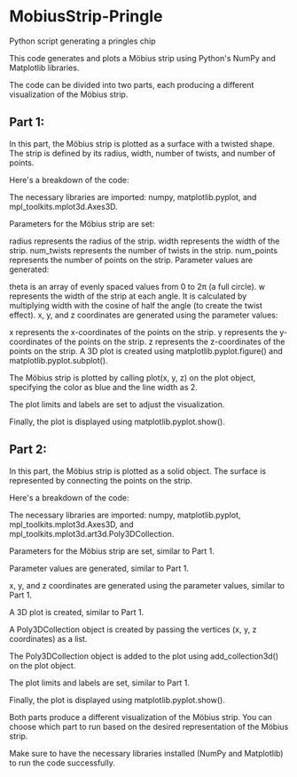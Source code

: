 # MobiusStrip-Pringle
Python script generating a pringles chip

This code generates and plots a Möbius strip using Python's NumPy and Matplotlib libraries.

The code can be divided into two parts, each producing a different visualization of the Möbius strip.

## Part 1:
In this part, the Möbius strip is plotted as a surface with a twisted shape. The strip is defined by its radius, width, number of twists, and number of points.

Here's a breakdown of the code:

The necessary libraries are imported: numpy, matplotlib.pyplot, and mpl_toolkits.mplot3d.Axes3D.

Parameters for the Möbius strip are set:

radius represents the radius of the strip.
width represents the width of the strip.
num_twists represents the number of twists in the strip.
num_points represents the number of points on the strip.
Parameter values are generated:

theta is an array of evenly spaced values from 0 to 2π (a full circle).
w represents the width of the strip at each angle. It is calculated by multiplying width with the cosine of half the angle (to create the twist effect).
x, y, and z coordinates are generated using the parameter values:

x represents the x-coordinates of the points on the strip.
y represents the y-coordinates of the points on the strip.
z represents the z-coordinates of the points on the strip.
A 3D plot is created using matplotlib.pyplot.figure() and matplotlib.pyplot.subplot().

The Möbius strip is plotted by calling plot(x, y, z) on the plot object, specifying the color as blue and the line width as 2.

The plot limits and labels are set to adjust the visualization.

Finally, the plot is displayed using matplotlib.pyplot.show().

## Part 2:
In this part, the Möbius strip is plotted as a solid object. The surface is represented by connecting the points on the strip.

Here's a breakdown of the code:

The necessary libraries are imported: numpy, matplotlib.pyplot, mpl_toolkits.mplot3d.Axes3D, and mpl_toolkits.mplot3d.art3d.Poly3DCollection.

Parameters for the Möbius strip are set, similar to Part 1.

Parameter values are generated, similar to Part 1.

x, y, and z coordinates are generated using the parameter values, similar to Part 1.

A 3D plot is created, similar to Part 1.

A Poly3DCollection object is created by passing the vertices (x, y, z coordinates) as a list.

The Poly3DCollection object is added to the plot using add_collection3d() on the plot object.

The plot limits and labels are set, similar to Part 1.

Finally, the plot is displayed using matplotlib.pyplot.show().

Both parts produce a different visualization of the Möbius strip. You can choose which part to run based on the desired representation of the Möbius strip.

Make sure to have the necessary libraries installed (NumPy and Matplotlib) to run the code successfully.
